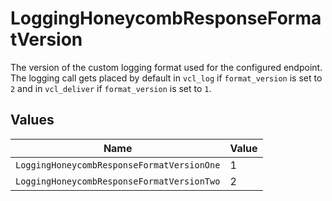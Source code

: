 # LoggingHoneycombResponseFormatVersion

The version of the custom logging format used for the configured endpoint. The logging call gets placed by default in `vcl_log` if `format_version` is set to `2` and in `vcl_deliver` if `format_version` is set to `1`.



## Values

| Name                                       | Value                                      |
| ------------------------------------------ | ------------------------------------------ |
| `LoggingHoneycombResponseFormatVersionOne` | 1                                          |
| `LoggingHoneycombResponseFormatVersionTwo` | 2                                          |